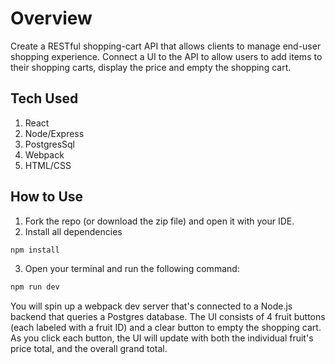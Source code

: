 # Overview
Create a RESTful shopping-cart API that allows clients to manage end-user shopping experience. Connect a UI to the API to allow users to add items to their shopping carts, display the price and empty the shopping cart.

## Tech Used
1. React
2. Node/Express
3. PostgresSql
4. Webpack
5. HTML/CSS

## How to Use
1. Fork the repo (or download the zip file) and open it with your IDE. 
2. Install all dependencies 
```javascript
npm install
```
3. Open your terminal and run the following command:  
```javascript
npm run dev
```

You will spin up a webpack dev server that's connected to a Node.js backend that queries a Postgres database. The UI consists of 4 fruit buttons (each labeled with a fruit ID) and a clear button to empty the shopping cart. As you click each button, the UI will update with both the individual fruit's price total, and the overall grand total. 
